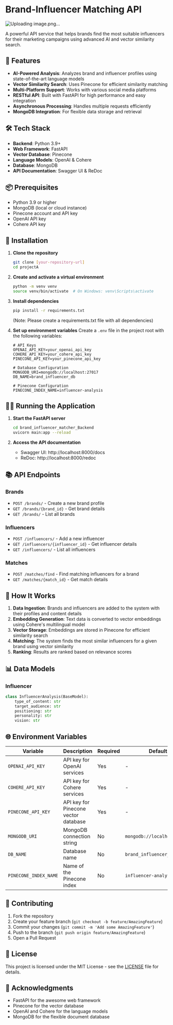 # Brand-Influencer Matching API
![Uploading image.png…]()

A powerful API service that helps brands find the most suitable influencers for their marketing campaigns using advanced AI and vector similarity search.

## 🚀 Features

- **AI-Powered Analysis**: Analyzes brand and influencer profiles using state-of-the-art language models
- **Vector Similarity Search**: Uses Pinecone for efficient similarity matching
- **Multi-Platform Support**: Works with various social media platforms
- **RESTful API**: Built with FastAPI for high performance and easy integration
- **Asynchronous Processing**: Handles multiple requests efficiently
- **MongoDB Integration**: For flexible data storage and retrieval

## 🛠️ Tech Stack

- **Backend**: Python 3.9+
- **Web Framework**: FastAPI
- **Vector Database**: Pinecone
- **Language Models**: OpenAI & Cohere
- **Database**: MongoDB
- **API Documentation**: Swagger UI & ReDoc

## 📦 Prerequisites

- Python 3.9 or higher
- MongoDB (local or cloud instance)
- Pinecone account and API key
- OpenAI API key
- Cohere API key

## 🚀 Installation

1. **Clone the repository**
   ```bash
   git clone [your-repository-url]
   cd projectA
   ```

2. **Create and activate a virtual environment**
   ```bash
   python -m venv venv
   source venv/bin/activate  # On Windows: venv\Scripts\activate
   ```

3. **Install dependencies**
   ```bash
   pip install -r requirements.txt
   ```
   (Note: Please create a requirements.txt file with all dependencies)

4. **Set up environment variables**
   Create a `.env` file in the project root with the following variables:
   ```env
   # API Keys
   OPENAI_API_KEY=your_openai_api_key
   COHERE_API_KEY=your_cohere_api_key
   PINECONE_API_KEY=your_pinecone_api_key
   
   # Database Configuration
   MONGODB_URI=mongodb://localhost:27017
   DB_NAME=brand_influencer_db
   
   # Pinecone Configuration
   PINECONE_INDEX_NAME=influencer-analysis
   ```

## 🏃‍♂️ Running the Application

1. **Start the FastAPI server**
   ```bash
   cd brand_influencer_matcher_Backend
   uvicorn main:app --reload
   ```

2. **Access the API documentation**
   - Swagger UI: http://localhost:8000/docs
   - ReDoc: http://localhost:8000/redoc

## 📚 API Endpoints

### Brands
- `POST /brands/` - Create a new brand profile
- `GET /brands/{brand_id}` - Get brand details
- `GET /brands/` - List all brands

### Influencers
- `POST /influencers/` - Add a new influencer
- `GET /influencers/{influencer_id}` - Get influencer details
- `GET /influencers/` - List all influencers

### Matches
- `POST /matches/find` - Find matching influencers for a brand
- `GET /matches/{match_id}` - Get match details

## 🤖 How It Works

1. **Data Ingestion**: Brands and influencers are added to the system with their profiles and content details
2. **Embedding Generation**: Text data is converted to vector embeddings using Cohere's multilingual model
3. **Vector Storage**: Embeddings are stored in Pinecone for efficient similarity search
4. **Matching**: The system finds the most similar influencers for a given brand using vector similarity
5. **Ranking**: Results are ranked based on relevance scores

## 📊 Data Models

### Influencer
```python
class InfluencerAnalysis(BaseModel):
    type_of_content: str
    target_audience: str
    positioning: str
    personality: str
    vision: str
```

## 🌐 Environment Variables

| Variable | Description | Required | Default |
|----------|-------------|----------|---------|
| `OPENAI_API_KEY` | API key for OpenAI services | Yes | - |
| `COHERE_API_KEY` | API key for Cohere services | Yes | - |
| `PINECONE_API_KEY` | API key for Pinecone vector database | Yes | - |
| `MONGODB_URI` | MongoDB connection string | No | `mongodb://localhost:27017` |
| `DB_NAME` | Database name | No | `brand_influencer_db` |
| `PINECONE_INDEX_NAME` | Name of the Pinecone index | No | `influencer-analysis` |

## 🤝 Contributing

1. Fork the repository
2. Create your feature branch (`git checkout -b feature/AmazingFeature`)
3. Commit your changes (`git commit -m 'Add some AmazingFeature'`)
4. Push to the branch (`git push origin feature/AmazingFeature`)
5. Open a Pull Request

## 📄 License

This project is licensed under the MIT License - see the [LICENSE](LICENSE) file for details.

## 🙏 Acknowledgments

- FastAPI for the awesome web framework
- Pinecone for the vector database
- OpenAI and Cohere for the language models
- MongoDB for the flexible document database
